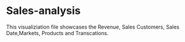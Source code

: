 # Sales-analysis
This visualiziation file showcases the Revenue, Sales Customers, Sales Date,Markets, Products and Transcations.
